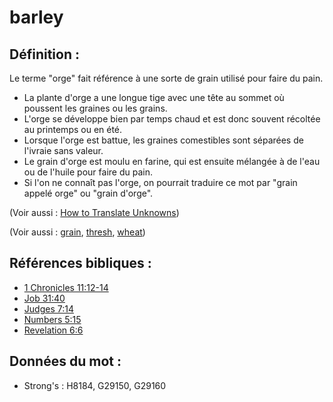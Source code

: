 # barley

## Définition :

Le terme "orge" fait référence à une sorte de grain utilisé pour faire du pain.

* La plante d'orge a une longue tige avec une tête au sommet où poussent les graines ou les grains.
* L'orge se développe bien par temps chaud et est donc souvent récoltée au printemps ou en été.
* Lorsque l'orge est battue, les graines comestibles sont séparées de l'ivraie sans valeur.
* Le grain d'orge est moulu en farine, qui est ensuite mélangée à de l'eau ou de l'huile pour faire du pain.
* Si l'on ne connaît pas l'orge, on pourrait traduire ce mot par "grain appelé orge" ou "grain d'orge".

(Voir aussi : [How to Translate Unknowns](rc://en/ta/man/translate/translate-unknown))

(Voir aussi : [grain](../other/grain.md), [thresh](../other/thresh.md), [wheat](../other/wheat.md))

## Références bibliques :

* [1 Chronicles 11:12-14](rc://en/tn/help/1ch/11/12)
* [Job 31:40](rc://en/tn/help/job/31/40)
* [Judges 7:14](rc://en/tn/help/jdg/07/14)
* [Numbers 5:15](rc://en/tn/help/num/05/15)
* [Revelation 6:6](rc://en/tn/help/rev/06/06)

## Données du mot :

* Strong's : H8184, G29150, G29160
